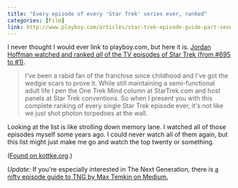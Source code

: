 ```yaml
---
title: "Every episode of every 'Star Trek' series ever, ranked"
categories: [Film]
link: http://www.playboy.com/articles/star-trek-episode-guide-part-seven
---
```


I never thought I would ever link to playboy.com, but here it is. [Jordan Hoffman watched and ranked *all* of the TV episodes of Star Trek (from #695 to #1)](http://www.playboy.com/articles/star-trek-episode-guide-part-seven).

> I've been a rabid fan of the franchise since childhood and I've got the wedgie scars to prove it. While still maintaining a semi-functional adult life I pen the One Trek Mind column at StarTrek.com and host panels at Star Trek conventions. So when I present you with this complete ranking of every single Star Trek episode ever, it's not like we just shot photon torpedoes at the wall.

Looking at the list is like strolling down memory lane. I watched all of those episodes myself some years ago. I could never watch all of them again, but this list might just make me go and watch the top twenty or something.

([Found on kottke.org](http://kottke.org/14/12/every-episode-of-every-star-trek-series-ranked).)

*Update:* If you're especially interested in The Next Generation, there is [a nifty episode guide to TNG by Max Temkin on Medium.](https://medium.com/@MaxTemkin/star-trek-the-next-generation-in-40-hours-c4a6762cbd3)